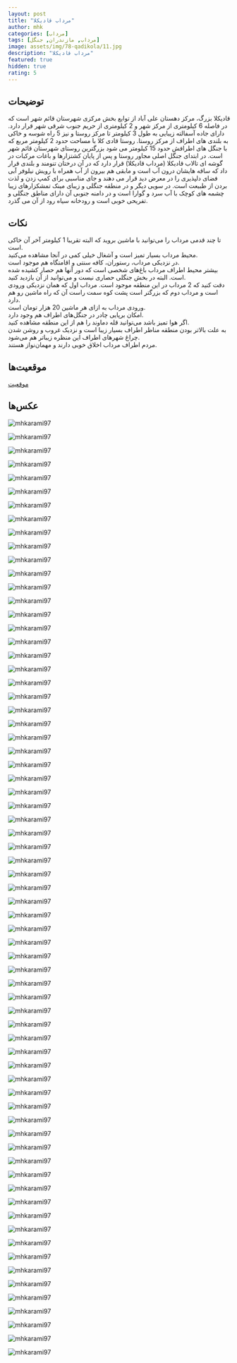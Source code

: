 ```yaml
---
layout: post
title: "مرداب قادیکلا"
author: mhk
categories: [مرداب]
tags: [مرداب, مازندران, جنگل]
image: assets/img/78-qadikola/11.jpg
description: "مرداب قادیکلا"
featured: true
hidden: true
rating: 5
---
```


## توضیحات
قادیکلا بزرگ، مرکز دهستان علی آباد از توابع بخش مرکزی شهرستان قائم شهر است که در فاصله 6 کیلومتری از مرکز شهر و 2 کیلومتری از حریم جنوب شرقی شهر قرار دارد. دارای جاده آسفالته زیبایی به طول 3 کیلومتر تا مرکز روستا و نیز 5 راه شوسه و خاکی به بلندی های اطراف از مرکز روستا. روستا قادی کلا با مساحت حدود 2 کیلومتر مربع که با جنگل های اطرافش حدود 15 کیلومتر می شود بزرگترین روستای شهرستان قائم شهر است. در ابتدای جنگل اصلی مجاور روستا و پس از پایان کشتزارها و باغات مرکبات در گوشه ای تالاب قادیکلا (مرداب قادیکلا) قرار دارد که در آن درختان تنومند و بلندی قرار داد که ساقه هایشان درون آب است و مابقی هم بیرون از آب همراه با رویش نیلوفر آبی فضای دلپذیری را در معرض دید قرار می دهند و جای مناسبی برای کمپ زدن و لذت بردن از طبیعت است. در سویی دیگر و در منطقه جنگلی و زیبای مینک تمشکزارهای زیبا چشمه های کوچک با آب سرد و گوارا است و در دامنه جنوبی آن دارای مناطق جنگلی و تفریحی خوبی است و رودخانه سیاه رود از آن می گذرد.  

## نکات
تا چند قدمی مرداب را می‌توانید با ماشین بروید که البته تقریبا 1 کیلومتر آخر آن خاکی است.  
محیط مرداب بسیار تمیز است و آشغال خیلی کمی در آنجا مشاهده می‌کنید.  
در نزدیکی مرداب، رستوران، کافه سنتی و اقامتگاه هم موجود است.  
بیشتر محیط اطراف مرداب باغ‌های شخصی است که دور آنها هم حصار کشیده شده است. البته در بخش جنگلی حصاری نیست و می‌توانید از آن بازدید کنید.  
دقت کنید که 2 مرداب در این منطقه موجود است. مرداب اول که همان نزدیکی ورودی است و مرداب دوم که بزرگتر است پشت کوه سمت راست آن که راه ماشین رو هم دارد.  
ورودی مرداب به ازای هر ماشین 20 هزار تومان است.  
امکان برپایی چادر در جنگل‌های اطراف هم وجود دارد.  
اگر هوا تمیز باشد می‌توانید قله دماوند را هم از این منطقه مشاهده کنید.  
به علت بالاتر بودن منطقه مناظر اطراف بسیار زیبا است و نزدیک غروب و روشن شدن چراغ شهرهای اطراف این منظره زیباتر هم می‌شود.  
مردم اطراف مرداب اخلاق خوبی دارند و مهمان‌نواز هستند.  

## موقعیت‌ها
[موقعیت](https://www.google.com/maps/place/Qadikola+Lake/@36.3991336,52.9239417,17.67z/data=!4m15!1m8!3m7!1s0x3f8545af0c8ff545:0xd545db787525dcf1!2zTWF6YW5kYXJhbiBQcm92aW5jZSwg2YXYsdiv2KfYqCDZgtin2K_bjNqp2YTYpywgSXJhbg!3b1!8m2!3d36.4111881!4d52.9119069!16s%2Fg%2F11g9f3k28c!3m5!1s0x3f85454df17ae875:0x85dccaac184fee18!8m2!3d36.3994923!4d52.9245677!16s%2Fg%2F11h1md610y)  

## عکس‌ها
![mhkarami97](/assets/img/78-qadikola/01.jpg)  

![mhkarami97](/assets/img/78-qadikola/02.jpg)  

![mhkarami97](/assets/img/78-qadikola/03.jpg)  

![mhkarami97](/assets/img/78-qadikola/04.jpg)  

![mhkarami97](/assets/img/78-qadikola/05.jpg)  

![mhkarami97](/assets/img/78-qadikola/06.jpg)  

![mhkarami97](/assets/img/78-qadikola/07.jpg)  

![mhkarami97](/assets/img/78-qadikola/08.jpg)  

![mhkarami97](/assets/img/78-qadikola/09.jpg)  

![mhkarami97](/assets/img/78-qadikola/10.jpg)  

![mhkarami97](/assets/img/78-qadikola/11.jpg)  

![mhkarami97](/assets/img/78-qadikola/12.jpg)  

![mhkarami97](/assets/img/78-qadikola/13.jpg)  

![mhkarami97](/assets/img/78-qadikola/15.jpg)  

![mhkarami97](/assets/img/78-qadikola/16.jpg)  

![mhkarami97](/assets/img/78-qadikola/17.jpg)  

![mhkarami97](/assets/img/78-qadikola/18.jpg)  

![mhkarami97](/assets/img/78-qadikola/19.jpg)  

![mhkarami97](/assets/img/78-qadikola/20.jpg)  

![mhkarami97](/assets/img/78-qadikola/21.jpg)  

![mhkarami97](/assets/img/78-qadikola/22.jpg)  

![mhkarami97](/assets/img/78-qadikola/23.jpg)  

![mhkarami97](/assets/img/78-qadikola/24.jpg)  

![mhkarami97](/assets/img/78-qadikola/25.jpg)  

![mhkarami97](/assets/img/78-qadikola/26.jpg)  

![mhkarami97](/assets/img/78-qadikola/27.jpg)  

![mhkarami97](/assets/img/78-qadikola/28.jpg)  

![mhkarami97](/assets/img/78-qadikola/29.jpg)  

![mhkarami97](/assets/img/78-qadikola/30.jpg)  

![mhkarami97](/assets/img/78-qadikola/31.jpg)  

![mhkarami97](/assets/img/78-qadikola/32.jpg)  

![mhkarami97](/assets/img/78-qadikola/33.jpg)  

![mhkarami97](/assets/img/78-qadikola/35.jpg)  

![mhkarami97](/assets/img/78-qadikola/36.jpg)  

![mhkarami97](/assets/img/78-qadikola/37.jpg)  

![mhkarami97](/assets/img/78-qadikola/38.jpg)  

![mhkarami97](/assets/img/78-qadikola/39.jpg)  

![mhkarami97](/assets/img/78-qadikola/40.jpg)  

![mhkarami97](/assets/img/78-qadikola/41.jpg)  

![mhkarami97](/assets/img/78-qadikola/42.jpg)  

![mhkarami97](/assets/img/78-qadikola/43.jpg)  

![mhkarami97](/assets/img/78-qadikola/44.jpg)  

![mhkarami97](/assets/img/78-qadikola/45.jpg)  

![mhkarami97](/assets/img/78-qadikola/46.jpg)  

![mhkarami97](/assets/img/78-qadikola/47.jpg)  

![mhkarami97](/assets/img/78-qadikola/48.jpg)  

![mhkarami97](/assets/img/78-qadikola/49.jpg)  

![mhkarami97](/assets/img/78-qadikola/50.jpg)  

![mhkarami97](/assets/img/78-qadikola/51.jpg)  

![mhkarami97](/assets/img/78-qadikola/52.jpg)  

![mhkarami97](/assets/img/78-qadikola/53.jpg)  

![mhkarami97](/assets/img/78-qadikola/54.jpg)  

![mhkarami97](/assets/img/78-qadikola/55.jpg)  

![mhkarami97](/assets/img/78-qadikola/56.jpg)  

![mhkarami97](/assets/img/78-qadikola/57.jpg)  

![mhkarami97](/assets/img/78-qadikola/58.jpg)  

![mhkarami97](/assets/img/78-qadikola/59.jpg)  

![mhkarami97](/assets/img/78-qadikola/60.jpg)  

![mhkarami97](/assets/img/78-qadikola/61.jpg)  

![mhkarami97](/assets/img/78-qadikola/62.jpg)  

![mhkarami97](/assets/img/78-qadikola/63.jpg)  

![mhkarami97](/assets/img/78-qadikola/64.jpg)  

![mhkarami97](/assets/img/78-qadikola/65.jpg)  

![mhkarami97](/assets/img/78-qadikola/66.jpg)  

![mhkarami97](/assets/img/78-qadikola/67.jpg)  

![mhkarami97](/assets/img/78-qadikola/68.jpg)  

![mhkarami97](/assets/img/78-qadikola/69.jpg)  

![mhkarami97](/assets/img/78-qadikola/70.jpg)  

![mhkarami97](/assets/img/78-qadikola/71.jpg)  